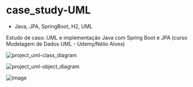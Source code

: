 # case_study-UML
- Java, JPA, SpringBoot, H2, UML

Estudo de caso: UML e implementação Java com Spring Boot e JPA (curso Modelagem de Dados UML - Udemy/Nélio Alves)

![project_uml-class_diagram](https://user-images.githubusercontent.com/93228693/204105004-27cac436-ccf6-4a6f-b99c-7ed24b424f44.png)

![project_uml-object_diagram](https://user-images.githubusercontent.com/93228693/204105010-fc466de4-4ea8-45b9-bd5a-11fd18628bb9.png)

![image](https://user-images.githubusercontent.com/93228693/204105034-77e259b3-2476-4c3d-80bc-a838b9ead20f.png)


